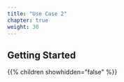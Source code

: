 ```yaml
---
title: "Use Case 2"
chapter: true
weight: 30
---
```


## Getting Started

{{% children showhidden="false" %}}